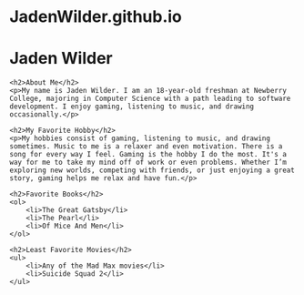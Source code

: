 # JadenWilder.github.io
<!DOCTYPE html>
<html lang="en">
<head>
    <meta charset="UTF-8">
    <meta name="viewport" content="width=device-width, initial-scale=1.0">        
    <title>Jaden Wilder - Personal Profile</title>
</head>
<body>
    <h1>
Jaden Wilder</h1>
    
    <h2>About Me</h2>
    <p>My name is Jaden Wilder. I am an 18-year-old freshman at Newberry College, majoring in Computer Science with a path leading to software development. I enjoy gaming, listening to music, and drawing occasionally.</p>
    
    <h2>My Favorite Hobby</h2>
    <p>My hobbies consist of gaming, listening to music, and drawing sometimes. Music to me is a relaxer and even motivation. There is a song for every way I feel. Gaming is the hobby I do the most. It's a way for me to take my mind off of work or even problems. Whether I’m exploring new worlds, competing with friends, or just enjoying a great story, gaming helps me relax and have fun.</p>
    
    <h2>Favorite Books</h2>
    <ol>
        <li>The Great Gatsby</li>
        <li>The Pearl</li>
        <li>Of Mice And Men</li>
    </ol>
    
    <h2>Least Favorite Movies</h2>
    <ul>
        <li>Any of the Mad Max movies</li>
        <li>Suicide Squad 2</li>
    </ul>
</body>
</html>
